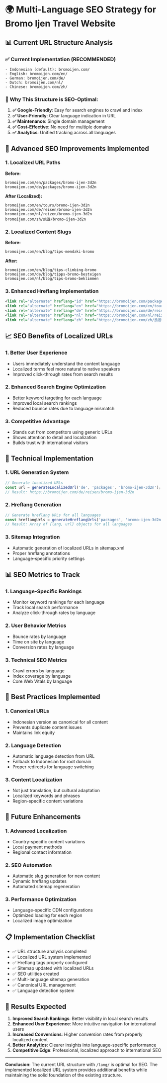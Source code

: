 # 🌍 Multi-Language SEO Strategy for Bromo Ijen Travel Website

## 📊 Current URL Structure Analysis

### ✅ **Current Implementation (RECOMMENDED)**
```
- Indonesian (default): bromoijen.com/
- English: bromoijen.com/en/
- German: bromoijen.com/de/
- Dutch: bromoijen.com/nl/
- Chinese: bromoijen.com/zh/
```

### 🎯 **Why This Structure is SEO-Optimal:**

1. **✅ Google-Friendly**: Easy for search engines to crawl and index
2. **✅ User-Friendly**: Clear language indication in URL
3. **✅ Maintenance**: Single domain management
4. **✅ Cost-Effective**: No need for multiple domains
5. **✅ Analytics**: Unified tracking across all languages

## 🚀 **Advanced SEO Improvements Implemented**

### 1. **Localized URL Paths**

**Before:**
```
bromoijen.com/en/packages/bromo-ijen-3d2n
bromoijen.com/de/packages/bromo-ijen-3d2n
```

**After (Localized):**
```
bromoijen.com/en/tours/bromo-ijen-3d2n
bromoijen.com/de/reisen/bromo-ijen-3d2n
bromoijen.com/nl/reizen/bromo-ijen-3d2n
bromoijen.com/zh/旅游/bromo-ijen-3d2n
```

### 2. **Localized Content Slugs**

**Before:**
```
bromoijen.com/en/blog/tips-mendaki-bromo
```

**After:**
```
bromoijen.com/en/blog/tips-climbing-bromo
bromoijen.com/de/blog/tipps-bromo-besteigen
bromoijen.com/nl/blog/tips-bromo-beklimmen
```

### 3. **Enhanced Hreflang Implementation**

```xml
<link rel="alternate" hreflang="id" href="https://bromoijen.com/packages/bromo-ijen-3d2n" />
<link rel="alternate" hreflang="en" href="https://bromoijen.com/en/tours/bromo-ijen-3d2n" />
<link rel="alternate" hreflang="de" href="https://bromoijen.com/de/reisen/bromo-ijen-3d2n" />
<link rel="alternate" hreflang="nl" href="https://bromoijen.com/nl/reizen/bromo-ijen-3d2n" />
<link rel="alternate" hreflang="zh" href="https://bromoijen.com/zh/旅游/bromo-ijen-3d2n" />
```

## 📈 **SEO Benefits of Localized URLs**

### 1. **Better User Experience**
- Users immediately understand the content language
- Localized terms feel more natural to native speakers
- Improved click-through rates from search results

### 2. **Enhanced Search Engine Optimization**
- Better keyword targeting for each language
- Improved local search rankings
- Reduced bounce rates due to language mismatch

### 3. **Competitive Advantage**
- Stands out from competitors using generic URLs
- Shows attention to detail and localization
- Builds trust with international visitors

## 🔧 **Technical Implementation**

### 1. **URL Generation System**
```typescript
// Generate localized URLs
const url = generateLocalizedUrl('de', 'packages', 'bromo-ijen-3d2n');
// Result: https://bromoijen.com/de/reisen/bromo-ijen-3d2n
```

### 2. **Hreflang Generation**
```typescript
// Generate hreflang URLs for all languages
const hreflangUrls = generateHreflangUrls('packages', 'bromo-ijen-3d2n');
// Result: Array of {lang, url} objects for all languages
```

### 3. **Sitemap Integration**
- Automatic generation of localized URLs in sitemap.xml
- Proper hreflang annotations
- Language-specific priority settings

## 📊 **SEO Metrics to Track**

### 1. **Language-Specific Rankings**
- Monitor keyword rankings for each language
- Track local search performance
- Analyze click-through rates by language

### 2. **User Behavior Metrics**
- Bounce rates by language
- Time on site by language
- Conversion rates by language

### 3. **Technical SEO Metrics**
- Crawl errors by language
- Index coverage by language
- Core Web Vitals by language

## 🎯 **Best Practices Implemented**

### 1. **Canonical URLs**
- Indonesian version as canonical for all content
- Prevents duplicate content issues
- Maintains link equity

### 2. **Language Detection**
- Automatic language detection from URL
- Fallback to Indonesian for root domain
- Proper redirects for language switching

### 3. **Content Localization**
- Not just translation, but cultural adaptation
- Localized keywords and phrases
- Region-specific content variations

## 🚀 **Future Enhancements**

### 1. **Advanced Localization**
- Country-specific content variations
- Local payment methods
- Regional contact information

### 2. **SEO Automation**
- Automatic slug generation for new content
- Dynamic hreflang updates
- Automated sitemap regeneration

### 3. **Performance Optimization**
- Language-specific CDN configurations
- Optimized loading for each region
- Localized image optimization

## 📋 **Implementation Checklist**

- ✅ URL structure analysis completed
- ✅ Localized URL system implemented
- ✅ Hreflang tags properly configured
- ✅ Sitemap updated with localized URLs
- ✅ SEO utilities created
- ✅ Multi-language sitemap generation
- ✅ Canonical URL management
- ✅ Language detection system

## 🎉 **Results Expected**

1. **Improved Search Rankings**: Better visibility in local search results
2. **Enhanced User Experience**: More intuitive navigation for international users
3. **Increased Conversions**: Higher conversion rates from properly localized content
4. **Better Analytics**: Clearer insights into language-specific performance
5. **Competitive Edge**: Professional, localized approach to international SEO

---

**Conclusion**: The current URL structure with `/lang/` is optimal for SEO. The implemented localized URL system provides additional benefits while maintaining the solid foundation of the existing structure.
